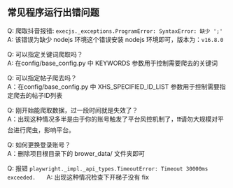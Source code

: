 ## 常见程序运行出错问题

Q: 爬取抖音报错: `execjs._exceptions.ProgramError: SyntaxError: 缺少 ';'  `
A: 该错误为缺少 nodejs 环境这个错误安装 nodejs 环境即可，版本为：`v16.8.0  `

Q: 可以指定关键词爬取吗？  
A: 在config/base_config.py 中 KEYWORDS 参数用于控制需要爬去的关键词  

Q: 可以指定帖子爬去吗？  
A：在config/base_config.py 中 XHS_SPECIFIED_ID_LIST 参数用于控制需要指定爬去的帖子ID列表  

Q: 刚开始能爬取数据，过一段时间就是失效了？  
A：出现这种情况多半是由于你的账号触发了平台风控机制了，❗️❗️请勿大规模对平台进行爬虫，影响平台。  

Q: 如何更换登录账号？  
A：删除项目根目录下的 brower_data/ 文件夹即可  

Q: 报错 `playwright._impl._api_types.TimeoutError: Timeout 30000ms exceeded.   `
A: 出现这种情况检查下开梯子没有  fix
